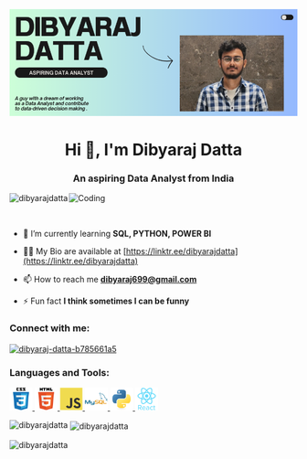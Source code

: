 ![MasterHead](https://github.com/DibyarajDatta/DibyarajDatta/blob/main/Github_Banner.png)
<h1 align="center">Hi 👋, I'm Dibyaraj Datta</h1>
<h3 align="center">An aspiring Data Analyst from India</h3>
<img align="right" alt="Coding" width="400" src="https://camo.githubusercontent.com/19db51af5f90f1b152bc0b9078f5fe97053955be5074f03f17019c70345bdcdb/68747470733a2f2f6d69726f2e6d656469756d2e636f6d2f6d61782f313336302f302a37513379765349765f7430696f4a2d5a2e676966">

<p align="left"> <img src="https://komarev.com/ghpvc/?username=dibyarajdatta&label=Profile%20views&color=0e75b6&style=flat" alt="dibyarajdatta" /> </p>

<p align="left"> <a href="https://twitter.com/" target="blank"><img src="https://img.shields.io/twitter/follow/?logo=twitter&style=for-the-badge" alt="" /></a> </p>

- 🌱 I’m currently learning **SQL, PYTHON, POWER BI**

- 👨‍💻 My Bio are available at [https://linktr.ee/dibyarajdatta](https://linktr.ee/dibyarajdatta)

- 📫 How to reach me **dibyaraj699@gmail.com**

- ⚡ Fun fact **I think sometimes I can be funny**

<h3 align="left">Connect with me:</h3>
<p align="left">
<a href="https://linkedin.com/in/dibyaraj-datta-b785661a5" target="blank"><img align="center" src="https://raw.githubusercontent.com/rahuldkjain/github-profile-readme-generator/master/src/images/icons/Social/linked-in-alt.svg" alt="dibyaraj-datta-b785661a5" height="30" width="40" /></a>
</p>

<h3 align="left">Languages and Tools:</h3>
<p align="left"> <a href="https://www.w3schools.com/css/" target="_blank" rel="noreferrer"> <img src="https://raw.githubusercontent.com/devicons/devicon/master/icons/css3/css3-original-wordmark.svg" alt="css3" width="40" height="40"/> </a> <a href="https://www.w3.org/html/" target="_blank" rel="noreferrer"> <img src="https://raw.githubusercontent.com/devicons/devicon/master/icons/html5/html5-original-wordmark.svg" alt="html5" width="40" height="40"/> </a> <a href="https://developer.mozilla.org/en-US/docs/Web/JavaScript" target="_blank" rel="noreferrer"> <img src="https://raw.githubusercontent.com/devicons/devicon/master/icons/javascript/javascript-original.svg" alt="javascript" width="40" height="40"/> </a> <a href="https://www.mysql.com/" target="_blank" rel="noreferrer"> <img src="https://raw.githubusercontent.com/devicons/devicon/master/icons/mysql/mysql-original-wordmark.svg" alt="mysql" width="40" height="40"/> </a> <a href="https://www.python.org" target="_blank" rel="noreferrer"> <img src="https://raw.githubusercontent.com/devicons/devicon/master/icons/python/python-original.svg" alt="python" width="40" height="40"/> </a> <a href="https://reactjs.org/" target="_blank" rel="noreferrer"> <img src="https://raw.githubusercontent.com/devicons/devicon/master/icons/react/react-original-wordmark.svg" alt="react" width="40" height="40"/> </a> </p>

<p><img align="left" src="https://github-readme-stats.vercel.app/api/top-langs?username=dibyarajdatta&show_icons=true&locale=en&layout=compact" alt="dibyarajdatta" /></p>

<p>&nbsp;<img align="center" src="https://github-readme-stats.vercel.app/api?username=dibyarajdatta&show_icons=true&locale=en" alt="dibyarajdatta" /></p>

<p><img align="center" src="https://github-readme-streak-stats.herokuapp.com/?user=dibyarajdatta&" alt="dibyarajdatta" /></p>
